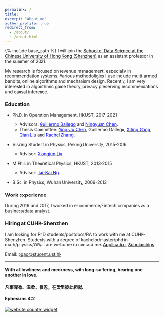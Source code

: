 ```yaml
---
permalink: /
title: 
excerpt: "About me"
author_profile: true
redirect_from: 
  - /about/
  - /about.html
---
```


{% include base_path %}
I will join the <a href="https://sds.cuhk.edu.cn/" target="_blank"><span style="color:black">School of Data Science at the Chinese University of Hong Kong (Shenzhen)</span></a> as an assistant professor in the summer of 2021.

My research is focused on revenue management, especially in recommendation systems. Various methodoligies I use include multi-armed bandits, online algorithms and mechanism design. Recently, I am very interested in algorithmic game theory, privacy preserving recommendations and causal inference.

### Education
* Ph.D. in Operation Management, HKUST, 2017-2021
  - Advisors: <a href="https://ieda.ust.hk/dfaculty/ggallego/" target="_blank"><span style="color:blue">Guillermo Gallego</span></a> and <a href="http://individual.utoronto.ca/ningyuanchen/" target="_blank"><span style="color:blue">Ningyuan Chen</span></a>.
  - Thesis Committee: <a href="https://imchen.people.ust.hk/" target="_blank"><span style="color:blue">Ying-Ju Chen</span></a>, Guillermo Gallego, <a href="https://www.bschool.cuhk.edu.hk/staff/gong-xiting/" target="_blank"><span style="color:blue">Xiting Gong</span></a>, 
<a href="https://ieda.ust.hk/eng/faculty-staff.php?catid=5&sid=15&id=13" target="_blank"><span style="color:blue">Qian Liu</span></a> and <a href="https://ieda.ust.hk/dfaculty/rzhang/" target="_blank"><span style="color:blue">Rachel Zhang</span></a>.
  
* Visiting Student in Physics, Peking University, 2015-2016
  - Advisor: <a href="https://icqm.pku.edu.cn/yw/directory/faculty/237465.htm" target="_blank"><span style="color:blue">Xiongjun Liu</span></a>.

* M.Phil. in Theoretical Physics, HKUST, 2013-2015
  - Advisor: <a href="https://physics.ust.hk/eng/people_detail.php?pplcat=1&id=7" target="_blank"><span style="color:blue">Tai-Kai Ng</span></a>.

* B.Sc. in Physics, Wuhan University, 2009-2013

### Work experience
During 2016 and 2017, I worked in e-commerce/Fintech companies as a business/data analyst.

### Hiring at CUHK-Shenzhen
I am looking for PhD students/postdocs/RA to work with me at CUHK-Shenzhen.  Students with a degree of bachelor/master/phd in math/physics/OR/... are welcome to contact me.  <a href="https://sds.cuhk.edu.cn/en/phd-programmes/applications" target="_blank"><span style="color:black">Application</span></a>, <a href="https://sds.cuhk.edu.cn/en/phd-programmes/scholarships" target="_blank"><span style="color:black">Scholarships</span></a>.

Email: pgao@student.ust.hk


***
  
#### With all lowliness and meekness, with long-suffering, bearing one another in love. 
#### 凡事卑微、温柔、恒忍，在爱里彼此担就.
#### Ephesians 4:2

<div id="sfca65yz9mwqd6fhn1rfutkx62b9g3mbg36"></div><noscript><a href="https://www.freecounterstat.com" title="website counter widget"><img src="https://counter3.stat.ovh/private/freecounterstat.php?c=a65yz9mwqd6fhn1rfutkx62b9g3mbg36" border="0" title="website counter widget" alt="website counter widget"></a></noscript>


